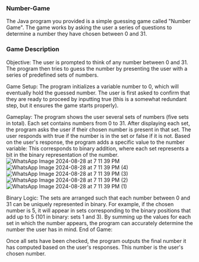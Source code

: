 ### Number-Game
The Java program you provided is a simple guessing game called "Number Game". The game works by asking the user a series of questions to determine a number they have chosen between 0 and 31. 
### Game Description
Objective: 
The user is prompted to think of any number between 0 and 31. The program then tries to guess the number by presenting the user with a series of predefined sets of numbers.

Game Setup:
The program initializes a variable number to 0, which will eventually hold the guessed number.
The user is first asked to confirm that they are ready to proceed by inputting true (this is a somewhat redundant step, but it ensures the game starts properly).

Gameplay:
The program shows the user several sets of numbers (five sets in total). Each set contains numbers from 0 to 31.
After displaying each set, the program asks the user if their chosen number is present in that set. The user responds with true if the number is in the set or false if it is not.
Based on the user's response, the program adds a specific value to the number variable:
This corresponds to binary addition, where each set represents a bit in the binary representation of the number.
![WhatsApp Image 2024-08-28 at 7 11 39 PM](https://github.com/user-attachments/assets/4beed184-0821-4a09-83a6-7fd1e008b2b6)
![WhatsApp Image 2024-08-28 at 7 11 39 PM (4)](https://github.com/user-attachments/assets/8cf8a251-3aec-4793-93ee-c0dc20c2c639)
![WhatsApp Image 2024-08-28 at 7 11 39 PM (3)](https://github.com/user-attachments/assets/b883f6d0-0006-4441-9147-427f8c6f2ed3)
![WhatsApp Image 2024-08-28 at 7 11 39 PM (2)](https://github.com/user-attachments/assets/852283da-7121-40bf-90d1-23679c16d931)
![WhatsApp Image 2024-08-28 at 7 11 39 PM (1)](https://github.com/user-attachments/assets/b5105b95-96b6-45f4-a21c-fce5b54830bb)


Binary Logic:
The sets are arranged such that each number between 0 and 31 can be uniquely represented in binary. For example, if the chosen number is 5, it will appear in sets corresponding to the binary positions that add up to 5 (101 in binary: sets 1 and 3).
By summing up the values for each set in which the number appears, the program can accurately determine the number the user has in mind.
End of Game:

Once all sets have been checked, the program outputs the final number it has computed based on the user's responses. This number is the user's chosen number.

